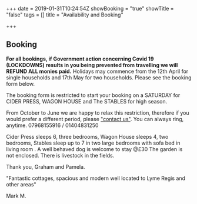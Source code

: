 +++
date = 2019-01-31T10:24:54Z
showBooking = "true"
showTitle = "false"
tags = []
title = "Availability and Booking"

+++
## Booking

**For all bookings, if Government action concerning Covid 19 (LOCKDOWNS) results in you being prevented from travelling we will REFUND ALL monies paid.**  Holidays may commence from the 12th April for single households and 17th May for two households.   Please see the booking form below.

The booking form is restricted to start your booking on a SATURDAY for CIDER PRESS, WAGON HOUSE and The STABLES for high season.

From October to June we are happy to relax this restriction, therefore if you would prefer a different period, please ["contact us"](/contact). You can always ring, anytime. 07968155916 / 01404831250

Cider Press sleeps 6, three bedrooms, Wagon House sleeps 4, two bedrooms, Stables sleep up to 7 in two large bedrooms with sofa bed in living room . A well behaved dog is welcome to stay @£30  The garden is not enclosed. There is livestock in the fields.

Thank you,     Graham and Pamela.

"Fantastic cottages, spacious and modern well located to Lyme Regis and other areas"

Mark M.

                                                                                                                                     